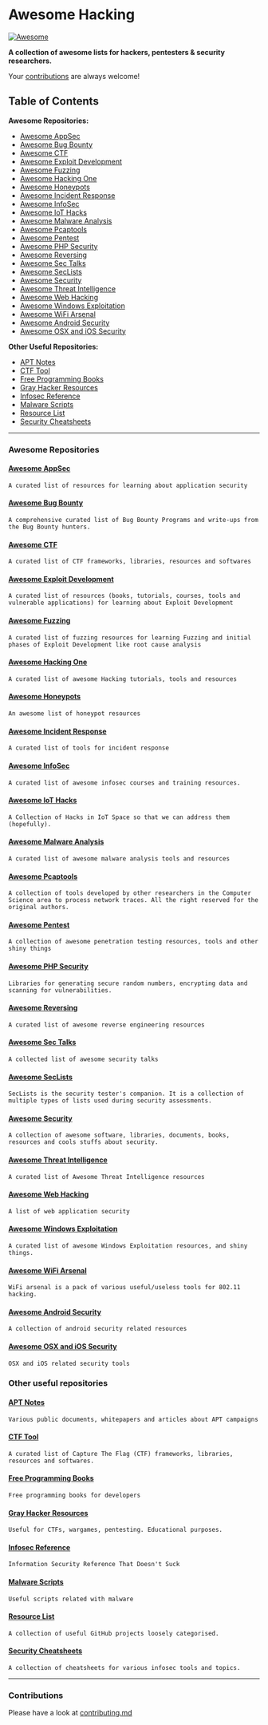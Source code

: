 # Awesome Hacking

[![Awesome](https://cdn.rawgit.com/sindresorhus/awesome/d7305f38d29fed78fa85652e3a63e154dd8e8829/media/badge.svg)](https://github.com/sindresorhus/awesome)

**A collection of awesome lists for hackers, pentesters & security researchers.**

Your [contributions](contributing.md) are always welcome!

## Table of Contents

**Awesome Repositories:**

- [Awesome AppSec](#awesome-appsec)
- [Awesome Bug Bounty](#awesome-bug-bounty)
- [Awesome CTF](#awesome-ctf)
- [Awesome Exploit Development](#awesome-exploit-development)
- [Awesome Fuzzing](#awesome-fuzzing)
- [Awesome Hacking One](#awesome-hacking-one)
- [Awesome Honeypots](#awesome-honeypots)
- [Awesome Incident Response](#awesome-incident-response)
- [Awesome InfoSec](#awesome-infosec)
- [Awesome IoT Hacks](#awesome-iot-hacks)
- [Awesome Malware Analysis](#awesome-malware-analysis)
- [Awesome Pcaptools](#awesome-pcaptools)
- [Awesome Pentest](#awesome-pentest)
- [Awesome PHP Security](#awesome-php-security)
- [Awesome Reversing](#awesome-reversing)
- [Awesome Sec Talks](#awesome-sec-talks)
- [Awesome SecLists](#awesome-seclists)
- [Awesome Security](#awesome-security)
- [Awesome Threat Intelligence](#awesome-threat-intelligence)
- [Awesome Web Hacking](#awesome-web-hacking)
- [Awesome Windows Exploitation](#awesome-windows-exploitation)
- [Awesome WiFi Arsenal](#awesome-wifi-arsenal)
- [Awesome Android Security](#awesome-android-security)
- [Awesome OSX and iOS Security](#awesome-osx-and-ios-security)

**Other Useful Repositories:**

- [APT Notes](#apt-notes)
- [CTF Tool](#ctf-tool)
- [Free Programming Books](#free-programming-books)
- [Gray Hacker Resources](#gray-hacker-resources)
- [Infosec Reference](#infosec-reference)
- [Malware Scripts](#malware-scripts)
- [Resource List](#resource-list)
- [Security Cheatsheets](#security-cheatsheets)

---

### Awesome Repositories

#### [Awesome AppSec](https://github.com/paragonie/awesome-appsec)
`A curated list of resources for learning about application security`

#### [Awesome Bug Bounty](https://github.com/djadmin/awesome-bug-bounty)
`A comprehensive curated list of Bug Bounty Programs and write-ups from the Bug Bounty hunters.`

#### [Awesome CTF](https://github.com/apsdehal/awesome-ctf)
`A curated list of CTF frameworks, libraries, resources and softwares`

#### [Awesome Exploit Development](https://github.com/FabioBaroni/awesome-exploit-development)
`A curated list of resources (books, tutorials, courses, tools and vulnerable applications) for learning about Exploit Development`

#### [Awesome Fuzzing](https://github.com/secfigo/Awesome-Fuzzing)
`A curated list of fuzzing resources for learning Fuzzing and initial phases of Exploit Development like root cause analysis`

#### [Awesome Hacking One](https://github.com/carpedm20/awesome-hacking)
`A curated list of awesome Hacking tutorials, tools and resources`

#### [Awesome Honeypots](https://github.com/paralax/awesome-honeypots)
`An awesome list of honeypot resources`

#### [Awesome Incident Response](https://github.com/meirwah/awesome-incident-response)
`A curated list of tools for incident response`

#### [Awesome InfoSec](https://github.com/onlurking/awesome-infosec)
`A curated list of awesome infosec courses and training resources.`

#### [Awesome IoT Hacks](https://github.com/nebgnahz/awesome-iot-hacks)
`A Collection of Hacks in IoT Space so that we can address them (hopefully).`

#### [Awesome Malware Analysis](https://github.com/rshipp/awesome-malware-analysis)
`A curated list of awesome malware analysis tools and resources`

#### [Awesome Pcaptools](https://github.com/caesar0301/awesome-pcaptools)
`A collection of tools developed by other researchers in the Computer Science area to process network traces. All the right reserved for the original authors.`

#### [Awesome Pentest](https://github.com/enaqx/awesome-pentest)
`A collection of awesome penetration testing resources, tools and other shiny things`

#### [Awesome PHP Security](https://github.com/ziadoz/awesome-php#security)
`Libraries for generating secure random numbers, encrypting data and scanning for vulnerabilities.`

#### [Awesome Reversing](https://github.com/tylerhalfpop/awesome-reversing)
`A curated list of awesome reverse engineering resources`

#### [Awesome Sec Talks](https://github.com/PaulSec/awesome-sec-talks)
`A collected list of awesome security talks`

#### [Awesome SecLists](https://github.com/danielmiessler/SecLists)
`SecLists is the security tester's companion. It is a collection of multiple types of lists used during security assessments.`

#### [Awesome Security](https://github.com/sbilly/awesome-security)
`A collection of awesome software, libraries, documents, books, resources and cools stuffs about security.`

#### [Awesome Threat Intelligence](https://github.com/hslatman/awesome-threat-intelligence)
`A curated list of Awesome Threat Intelligence resources`

#### [Awesome Web Hacking](https://github.com/infoslack/awesome-web-hacking)
`A list of web application security`

#### [Awesome Windows Exploitation](https://github.com/enddo/awesome-windows-exploitation)
`A curated list of awesome Windows Exploitation resources, and shiny things.`

#### [Awesome WiFi Arsenal](https://github.com/0x90/wifi-arsenal)
`WiFi arsenal is a pack of various useful/useless tools for 802.11 hacking.`

#### [Awesome Android Security](https://github.com/ashishb/android-security-awesome)
`A collection of android security related resources`

#### [Awesome OSX and iOS Security](https://github.com/ashishb/osx-and-ios-security-awesome)
`OSX and iOS related security tools`

### Other useful repositories

#### [APT Notes](https://github.com/kbandla/APTnotes)
`Various public documents, whitepapers and articles about APT campaigns`

#### [CTF Tool](https://github.com/SandySekharan/CTF-tool)
`A curated list of Capture The Flag (CTF) frameworks, libraries, resources and softwares.`

#### [Free Programming Books](https://github.com/vhf/free-programming-books)
`Free programming books for developers`

#### [Gray Hacker Resources](https://github.com/bt3gl/My-Gray-Hacker-Resources)
`Useful for CTFs, wargames, pentesting. Educational purposes.`

#### [Infosec Reference](https://github.com/rmusser01/Infosec_Reference)
`Information Security Reference That Doesn't Suck`

#### [Malware Scripts](https://github.com/seifreed/malware-scripts)
`Useful scripts related with malware`

#### [Resource List](https://github.com/FuzzySecurity/Resource-List)
`A collection of useful GitHub projects loosely categorised.`

#### [Security Cheatsheets](https://github.com/andrewjkerr/security-cheatsheets)
`A collection of cheatsheets for various infosec tools and topics.`

---

### Contributions

Please have a look at [contributing.md](contributing.md)

